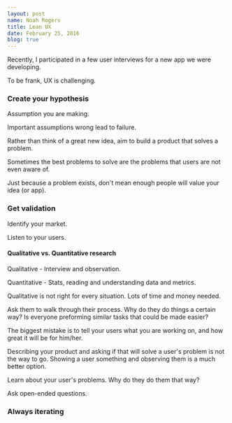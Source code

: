```yaml
---
layout: post
name: Noah Rogers
title: Lean UX
date: February 25, 2016
blog: true
---
```


Recently, I participated in a few user interviews for a new app we were developing.

To be frank, UX is challenging.

### Create your hypothesis

Assumption you are making.

Important assumptions wrong lead to failure.

Rather than think of a great new idea, aim to build a product that solves a problem.

Sometimes the best problems to solve are the problems that users are not even aware of.

Just because a problem exists, don't mean enough people will value your idea (or app).

### Get validation

Identify your market.

Listen to your users.

#### Qualitative vs. Quantitative research

Qualitative - Interview and observation.

Quantitative - Stats, reading and understanding data and metrics.

Qualitative is not right for every situation. Lots of time and money needed.

Ask them to walk through their process. Why do they do things a certain way? Is everyone preforming similar tasks that could be made easier?

The biggest mistake is to tell your users what you are working on, and how great it will be for him/her.

Describing your product and asking if that will solve a user's problem is not the way to go. Showing a user something and observing them is a much better option.

Learn about your user's problems. Why do they do them that way?

Ask open-ended questions.

### Always iterating
